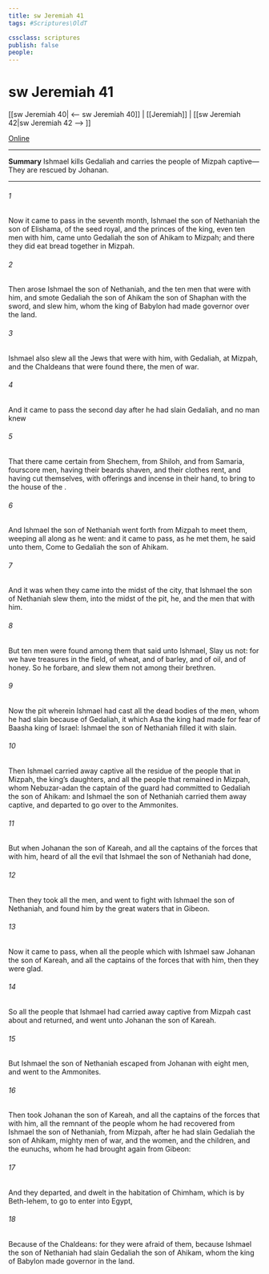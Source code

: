 ```yaml
---
title: sw Jeremiah 41
tags: #Scriptures\OldT

cssclass: scriptures
publish: false
people:
---
```


# sw Jeremiah 41
[[sw Jeremiah 40| <-- sw Jeremiah 40]] | [[Jeremiah]] | [[sw Jeremiah 42|sw Jeremiah 42 --> ]]

[Online](https://churchofjesuschrist.org/study/scriptures/ot/jer/41?lang=eng)

---
__Summary__
Ishmael kills Gedaliah and carries the people of Mizpah captive—They are rescued by Johanan.

---
###### 1 
Now it came to pass in the seventh month,  Ishmael the son of Nethaniah the son of Elishama, of the seed royal, and the princes of the king, even ten men with him, came unto Gedaliah the son of Ahikam to Mizpah; and there they did eat bread together in Mizpah.

###### 2 
Then arose Ishmael the son of Nethaniah, and the ten men that were with him, and smote Gedaliah the son of Ahikam the son of Shaphan with the sword, and slew him, whom the king of Babylon had made governor over the land.

###### 3 
Ishmael also slew all the Jews that were with him,  with Gedaliah, at Mizpah, and the Chaldeans that were found there,  the men of war.

###### 4 
And it came to pass the second day after he had slain Gedaliah, and no man knew 

###### 5 
That there came certain from Shechem, from Shiloh, and from Samaria,  fourscore men, having their beards shaven, and their clothes rent, and having cut themselves, with offerings and incense in their hand, to bring  to the house of the .

###### 6 
And Ishmael the son of Nethaniah went forth from Mizpah to meet them, weeping all along as he went: and it came to pass, as he met them, he said unto them, Come to Gedaliah the son of Ahikam.

###### 7 
And it was  when they came into the midst of the city, that Ishmael the son of Nethaniah slew them,  into the midst of the pit, he, and the men that  with him.

###### 8 
But ten men were found among them that said unto Ishmael, Slay us not: for we have treasures in the field, of wheat, and of barley, and of oil, and of honey. So he forbare, and slew them not among their brethren.

###### 9 
Now the pit wherein Ishmael had cast all the dead bodies of the men, whom he had slain because of Gedaliah,  it which Asa the king had made for fear of Baasha king of Israel:  Ishmael the son of Nethaniah filled it with  slain.

###### 10 
Then Ishmael carried away captive all the residue of the people that  in Mizpah,  the king’s daughters, and all the people that remained in Mizpah, whom Nebuzar-adan the captain of the guard had committed to Gedaliah the son of Ahikam: and Ishmael the son of Nethaniah carried them away captive, and departed to go over to the Ammonites.

###### 11 
But when Johanan the son of Kareah, and all the captains of the forces that  with him, heard of all the evil that Ishmael the son of Nethaniah had done,

###### 12 
Then they took all the men, and went to fight with Ishmael the son of Nethaniah, and found him by the great waters that  in Gibeon.

###### 13 
Now it came to pass,  when all the people which  with Ishmael saw Johanan the son of Kareah, and all the captains of the forces that  with him, then they were glad.

###### 14 
So all the people that Ishmael had carried away captive from Mizpah cast about and returned, and went unto Johanan the son of Kareah.

###### 15 
But Ishmael the son of Nethaniah escaped from Johanan with eight men, and went to the Ammonites.

###### 16 
Then took Johanan the son of Kareah, and all the captains of the forces that  with him, all the remnant of the people whom he had recovered from Ishmael the son of Nethaniah, from Mizpah, after  he had slain Gedaliah the son of Ahikam,  mighty men of war, and the women, and the children, and the eunuchs, whom he had brought again from Gibeon:

###### 17 
And they departed, and dwelt in the habitation of Chimham, which is by Beth-lehem, to go to enter into Egypt,

###### 18 
Because of the Chaldeans: for they were afraid of them, because Ishmael the son of Nethaniah had slain Gedaliah the son of Ahikam, whom the king of Babylon made governor in the land.

